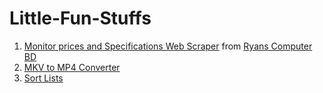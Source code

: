 # Little-Fun-Stuffs

1. [Monitor prices and Specifications Web Scraper](/Web%20Scraping) from [Ryans Computer BD](https://www.ryanscomputers.com/)
2. [MKV to MP4 Converter](mkv%20to%20mp4%20converter/)
3. [Sort Lists](Sort%20List/)